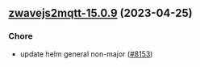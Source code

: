 

## [zwavejs2mqtt-15.0.9](https://github.com/truecharts/charts/compare/zwavejs2mqtt-15.0.8...zwavejs2mqtt-15.0.9) (2023-04-25)

### Chore

- update helm general non-major ([#8153](https://github.com/truecharts/charts/issues/8153))
  
  